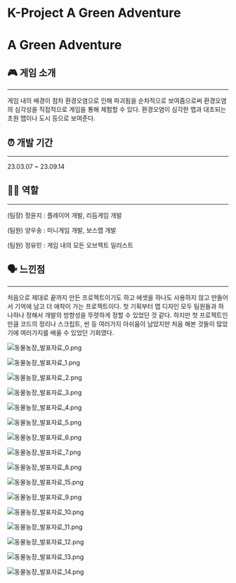 # K-Project A Green Adventure

# A Green Adventure

## 🎮 게임 소개

---

게임 내의 배경이 점차 환경오염으로 인해 파괴됨을 순차적으로 보여줌으로써 환경오염의 심각성을 직접적으로 게임을 통해 체험할 수 있다. 환경오염이 심각한 맵과 대조되는 초원 맵이나 도시 등으로 보여준다.

## ⏰ 개발 기간

---

23.03.07 ~ 23.09.14

## 👩‍💻 역할

---

(팀장) 정윤지 : 플레이어 개발, 리듬게임 개발

(팀원) 양우송 : 미니게임 개발, 보스맵 개발

(팀원) 정유민 : 게임 내의 모든 오브젝트 일러스트

## 🗣️ 느낀점

---

처음으로 제대로 끝까지 만든 프로젝트이기도 하고 에셋을 하나도 사용하지 않고 만들어서 기억에 남고 더 애착이 가는 프로젝트이다. 첫 기획부터 맵 디자인 모두 팀원들과 하나하나 정해서 개발의 방향성을 뚜렷하게 정할 수 있었던 것 같다. 하지만 첫 프로젝트인만큼 코드의 정리나 스크립트, 씬 등 여러가지 아쉬움이 남았지만 처음 해본 것들이 많았기에 여러가지를 배울 수 있었던 기회였다.

![동물농장_발표자료_0.png](https://github.com/Yj621/Kp-23-1/blob/main/image/img_0.png)

![동물농장_발표자료_1.png](https://github.com/Yj621/Kp-23-1/blob/main/image/img_1.png)

![동물농장_발표자료_2.png](https://github.com/Yj621/Kp-23-1/blob/main/image/img_2.png)

![동물농장_발표자료_3.png](https://github.com/Yj621/Kp-23-1/blob/main/image/img_3.png)

![동물농장_발표자료_4.png](https://github.com/Yj621/Kp-23-1/blob/main/image/img_4.png)

![동물농장_발표자료_5.png](https://github.com/Yj621/Kp-23-1/blob/main/image/img_5.png)

![동물농장_발표자료_6.png](https://github.com/Yj621/Kp-23-1/blob/main/image/img_6.png)

![동물농장_발표자료_7.png](https://github.com/Yj621/Kp-23-1/blob/main/image/img_7.png)

![동물농장_발표자료_8.png](https://github.com/Yj621/Kp-23-1/blob/main/image/img_8.png)

![동물농장_발표자료_15.png](https://github.com/Yj621/Kp-23-1/blob/main/image/img_15.png)

![동물농장_발표자료_9.png](https://github.com/Yj621/Kp-23-1/blob/main/image/img_9.png)

![동물농장_발표자료_10.png](https://github.com/Yj621/Kp-23-1/blob/main/image/img_10.png)

![동물농장_발표자료_11.png](https://github.com/Yj621/Kp-23-1/blob/main/image/img_11.png)

![동물농장_발표자료_12.png](https://github.com/Yj621/Kp-23-1/blob/main/image/img_12.png)

![동물농장_발표자료_13.png](https://github.com/Yj621/Kp-23-1/blob/main/image/img_13.png)

![동물농장_발표자료_14.png](https://github.com/Yj621/Kp-23-1/blob/main/image/img_14.png)
